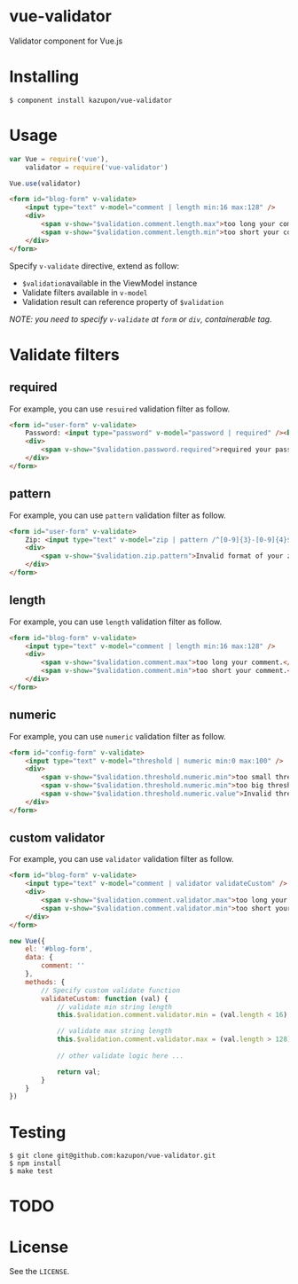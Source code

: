 # vue-validator


Validator component for Vue.js


# Installing

```shell
$ component install kazupon/vue-validator
```


# Usage

```js
var Vue = require('vue'),
    validator = require('vue-validator')

Vue.use(validator)
```

```html
<form id="blog-form" v-validate>
    <input type="text" v-model="comment | length min:16 max:128" />
    <div>
        <span v-show="$validation.comment.length.max">too long your comment.</span>
        <span v-show="$validation.comment.length.min">too short your comment.</span>
    </div>
</form>
```

Specify `v-validate` directive, extend as follow:

- `$validation`available in the ViewModel instance
- Validate filters available in `v-model`
- Validation result can reference property of `$validation`

*NOTE:
you need to specify `v-validate` at `form` or `div`, containerable tag.*


# Validate filters

## required

For example, you can use `resuired` validation filter as follow.

```html
<form id="user-form" v-validate>
    Password: <input type="password" v-model="password | required" /><br />
    <div>
        <span v-show="$validation.password.required">required your password.</span>
    </div>
</form>
```

## pattern

For example, you can use `pattern` validation filter as follow.

```html
<form id="user-form" v-validate>
    Zip: <input type="text" v-model="zip | pattern /^[0-9]{3}-[0-9]{4}$/" /><br />
    <div>
        <span v-show="$validation.zip.pattern">Invalid format of your zip code.</span>
    </div>
</form>
```

## length

For example, you can use `length` validation filter as follow.

```html
<form id="blog-form" v-validate>
    <input type="text" v-model="comment | length min:16 max:128" />
    <div>
        <span v-show="$validation.comment.max">too long your comment.</span>
        <span v-show="$validation.comment.min">too short your comment.</span>
    </div>
</form>
```

## numeric

For example, you can use `numeric` validation filter as follow.

```html
<form id="config-form" v-validate>
    <input type="text" v-model="threshold | numeric min:0 max:100" />
    <div>
        <span v-show="$validation.threshold.numeric.min">too small threshold.</span>
        <span v-show="$validation.threshold.numeric.min">too big threshold.</span>
        <span v-show="$validation.threshold.numeric.value">Invalid threshold value.</span>
    </div>
</form>
```

## custom validator

For example, you can use `validator` validation filter as follow.

```html
<form id="blog-form" v-validate>
    <input type="text" v-model="comment | validator validateCustom" />
    <div>
        <span v-show="$validation.comment.validator.max">too long your comment.</span>
        <span v-show="$validation.comment.validator.min">too short your comment.</span>
    </div>
</form>
```

```js
new Vue({
    el: '#blog-form',
    data: {
        comment: ''
    },
    methods: {
        // Specify custom validate function
        validateCustom: function (val) {
            // validate min string length
            this.$validation.comment.validator.min = (val.length < 16);

            // validate max string length
            this.$validation.comment.validator.max = (val.length > 128);
            
            // other validate logic here ...

            return val;
        }
    }
})
```


# Testing

```shell
$ git clone git@github.com:kazupon/vue-validator.git
$ npm install
$ make test
```


# TODO


# License

See the `LICENSE`.
